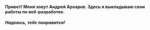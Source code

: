 #### Привет! Меня зовут Андрей Архаров. Здесь я выкладываю свои работы по веб-разработке. 
##### Надеюсь, тебе понравится!
